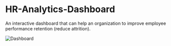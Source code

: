 # HR-Analytics-Dashboard
An interactive dashboard that can help an organization to improve employee performance retention (reduce attrition).

![Dashboard](https://github.com/FasihCodes/HR-Analytics-Dashboard/assets/88656591/f044578e-31fc-4fc1-a9e7-e25ff6e5f12c)
